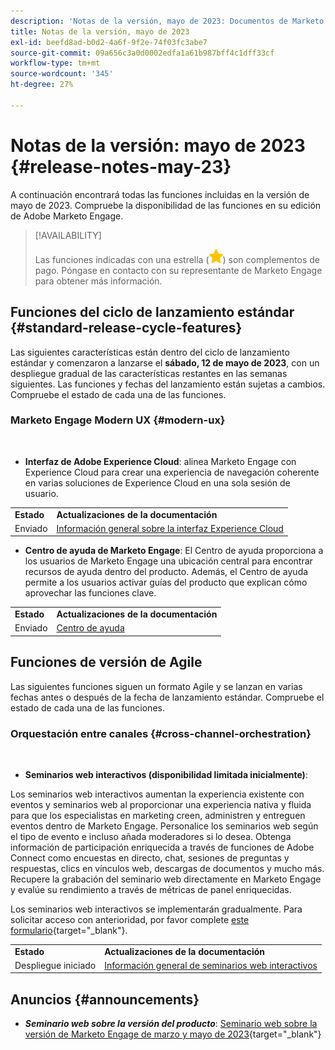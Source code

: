 ```yaml
---
description: 'Notas de la versión, mayo de 2023: Documentos de Marketo: documentación del producto'
title: Notas de la versión, mayo de 2023
exl-id: beefd8ad-b0d2-4a6f-9f2e-74f03fc3abe7
source-git-commit: 09a656c3a0d0002edfa1a61b987bff4c1dff33cf
workflow-type: tm+mt
source-wordcount: '345'
ht-degree: 27%

---
```


# Notas de la versión: mayo de 2023 {#release-notes-may-23}

A continuación encontrará todas las funciones incluidas en la versión de mayo de 2023. Compruebe la disponibilidad de las funciones en su edición de Adobe Marketo Engage.

>[!AVAILABILITY]
>
>Las funciones indicadas con una estrella (![star](assets/yellow-star.png)) son complementos de pago. Póngase en contacto con su representante de Marketo Engage para obtener más información.

## Funciones del ciclo de lanzamiento estándar {#standard-release-cycle-features}

Las siguientes características están dentro del ciclo de lanzamiento estándar y comenzaron a lanzarse el **sábado, 12 de mayo de 2023**, con un despliegue gradual de las características restantes en las semanas siguientes. Las funciones y fechas del lanzamiento están sujetas a cambios. Compruebe el estado de cada una de las funciones.

### Marketo Engage Modern UX {#modern-ux}

</br>

* **Interfaz de Adobe Experience Cloud**: alinea Marketo Engage con Experience Cloud para crear una experiencia de navegación coherente en varias soluciones de Experience Cloud en una sola sesión de usuario.

<table>
  <tr>
   <td><b>Estado</b></td>
   <td><b>Actualizaciones de la documentación</b></td>
  </tr>
  <tr>
   <td>Enviado</td>
   <td><a href="/help/marketo/product-docs/adobe-experience-cloud-integrations/experience-cloud-interface-overview.md">Información general sobre la interfaz Experience Cloud</a></td>
  </tr>
  </tbody>
</table>

* **Centro de ayuda de Marketo Engage**: El Centro de ayuda proporciona a los usuarios de Marketo Engage una ubicación central para encontrar recursos de ayuda dentro del producto. Además, el Centro de ayuda permite a los usuarios activar guías del producto que explican cómo aprovechar las funciones clave.

<table>
  <tr>
   <td><b>Estado</b></td>
   <td><b>Actualizaciones de la documentación</b></td>
  </tr>
  <tr>
   <td>Enviado</td>
   <td><a href="/help/marketo/getting-started/things-to-know/help-center.md">Centro de ayuda</a></td>
  </tr>
  </tbody>
</table>

## Funciones de versión de Agile

Las siguientes funciones siguen un formato Agile y se lanzan en varias fechas antes o después de la fecha de lanzamiento estándar. Compruebe el estado de cada una de las funciones.

### Orquestación entre canales {#cross-channel-orchestration}

</br>

* **Seminarios web interactivos (disponibilidad limitada inicialmente)**:

Los seminarios web interactivos aumentan la experiencia existente con eventos y seminarios web al proporcionar una experiencia nativa y fluida para que los especialistas en marketing creen, administren y entreguen eventos dentro de Marketo Engage. Personalice los seminarios web según el tipo de evento e incluso añada moderadores si lo desea. Obtenga información de participación enriquecida a través de funciones de Adobe Connect como encuestas en directo, chat, sesiones de preguntas y respuestas, clics en vínculos web, descargas de documentos y mucho más. Recupere la grabación del seminario web directamente en Marketo Engage y evalúe su rendimiento a través de métricas de panel enriquecidas.

Los seminarios web interactivos se implementarán gradualmente. Para solicitar acceso con anterioridad, por favor complete [este formulario](https://forms.office.com/r/Jf4zFVCH0T){target="_blank"}.

<table>
  <tr>
   <td><b>Estado</b></td>
   <td><b>Actualizaciones de la documentación</b></td>
  </tr>
  <tr>
   <td>Despliegue iniciado</td>
   <td><a href="https://experienceleague.adobe.com/docs/marketo/using/product-docs/demand-generation/events/interactive-webinars/interactive-webinars-overview.html">Información general de seminarios web interactivos</a></td>
  </tr>
  </tbody>
</table>

## Anuncios {#announcements}

* **_Seminario web sobre la versión del producto_**: [Seminario web sobre la versión de Marketo Engage de marzo y mayo de 2023](https://engage.marketo.com/2023_March_May_Release_Webinar_OnDemandPage.html){target="_blank"}
